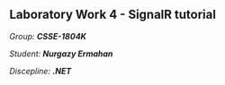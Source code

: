 ## Laboratory Work 4 - SignalR tutorial
*Group:* ***CSSE-1804K*** 

*Student:* ***Nurgazy Ermahan***

*Discepline:* ***.NET***